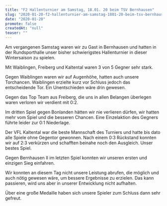 ```yaml
---
title: "F2 Hallenturnier am Samstag, 18.01. 20 beim TSV Bernhausen"
slug: "2020-01-20-f2-hallenturnier-am-samstag-1801-20-beim-tsv-bernhausen"
date: "2020-01-20"
promote: false
createdAt: "null"
teaser: ""
---
```

Am vergangenen Samstag waren wir zu Gast in Bernhausen und hatten in der Rundsporthalle unser bisher schwierigstes Hallenturnier in dieser Wintersaison zu spielen.


Mit Waiblingen, Freiberg und Kaltental waren 3 von 5 Gegner sehr stark.


Gegen Waiblingen waren wir auf Augenhöhe, hatten auch unsere Torchancen. Waiblingen erzielte kurz vor Schluss jedoch das entscheidende Tor. Ein Unentschieden wäre drin gewesen.


Gegen das Top Team aus Freiberg, die uns in allen Belangen überlegen waren verloren wir verdient mit 0:2.


Im dritten Spiel gegen Bonlanden hätten wir nie verlieren dürfen, wir hatten mehr vom Spiel und die besseren Chancen. Eine Einzelaktion des Gegners führte leider zur 0:1 Niederlage.


Der VFL Kaltental war die beste Mannschaft des Turniers und hatte bis dato alle Spiele ohne Gegentor gewonnen. Nach einem 0:3 Rückstand konnten wir auf 2:3 verkürzen und schafften beinahe noch den Ausgleich. Unser bestes Spiel.


Gegen Bernhausen II im letzten Spiel konnten wir unseren ersten und einzigen Sieg einfahren.


Wir konnten an diesem Tag nicht unsere Leistung abrufen, die möglich und auch nötig gewesen wäre, um bessere Ergebnisse zu erzielen. Das kann passieren, wird uns aber in unserer Entwicklung nicht aufhalten.


Über eine große Medaille haben sich unsere Spieler zum Schluss dann sehr gefreut.
